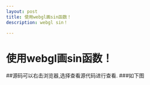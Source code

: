 ```yaml
---
layout: post
title: 使用webgl画sin函数！
description: webgl sin！

---
```


# 使用webgl画sin函数！
##源码可以右击浏览器,选择查看源代码进行查看.
###如下图


